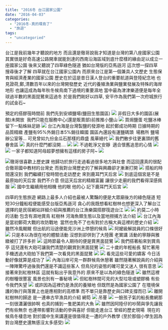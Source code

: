 ```yaml
---
title: "2016冬 台江國家公園"
date: "2016-04-03"
categories: 
  - "2016冬-真的環島了"
  - "旅遊"
tags: 
  - "uncategoried"
---
```


台江是我前幾年才聽說的地方 而且還是徹哥說我才知道是台灣的第八座國家公園 其實很是好奇高速公路開車就能到達的西南沿海區域到底什麼樣的緣由足以成立一座國家公園 後來又聽說了四草綠色隧道 猶如台灣版的亞馬遜河 這次想一探四草 搜尋後才了解 四草就在台江國家公園內 而原來台江是第一個兼具人文歷史 生態保育與經濟產業的國家公園 歷史在於這是昔日漢人登台的重要航道與登陸紀念地 也見證荷,鄭,清數百年以來的台灣開發歷史 近代的養殖漁業與鹽業發展及特殊的海岸地形 也讓這成為每年秋冬候鳥南下過境的重要濕地 當中最為津津樂道便是每年全球過半數的黑面琵鷺來這過冬 於是我們剛好以四草, 安平作為我們第一次府城旅行的試金石~

預定的搭膠筏時間前 我們先到安順鹽場(鹽田生態園區) ![](images/24802270650_880d9705a7.jpg) 非假日大多的園區(展館)未開放  我們只能在服務中心(還是販賣部)前推推小鹽山 [![](images/25097935765_51127ce093.jpg)](http://flickr.com/photos/33703965@N00/25097935765) 買焗鹽蛋 吃鹽冰棒 留下一點蛛絲足跡 [![](images/24467242004_e6926993de.jpg)](http://flickr.com/photos/33703965@N00/24467242004) 台江內海是台灣製鹽的發源地 起於鄭成功時期 日據時期的品質精緻 產鹽有95%外銷日本5%銷往韓國 園區內還設有運鹽碼頭  場務所 鹽場辦公室等... 可見曾如九份金瓜石那樣的鼎盛 風華絕代 [![](images/24802323250_d6cdf165b5.jpg)](http://flickr.com/photos/33703965@N00/24802323250) 我們散步往更裏頭的舊眷舍區 [![](images/24979754682_e3bb958288.jpg)](http://flickr.com/photos/33703965@N00/24979754682) 真的什麼門都沒開.... [![](images/24730265669_4cb577a733.jpg)](http://flickr.com/photos/33703965@N00/24730265669)  ![](images/25071600656_354200f2b5.jpg) 不過乾淨又安靜  適合懷舊追思的心情 [![](images/24471064423_84c081c6fb.jpg)](http://flickr.com/photos/33703965@N00/24471064423)  ![](images/25097934995_1208c1c588.jpg) 一家子都知道阿母超夢想擁有這樣的房子阿~ [![](images/25071548376_958c7a07c8.jpg)](http://flickr.com/photos/33703965@N00/25071548376)

 [![](images/24802270790_d0c1aafe99.jpg)](http://flickr.com/photos/33703965@N00/24802270790)徹哥很喜歡上歷史課 他歸功於旅行走過看過很多地方與社會 而這回還真的很配合徹哥國中教材的台灣史 而我對台灣歷史的了解與興趣卻才漸漸打開 ![](images/25071535776_4f7146d1b0.jpg) 搭船的時間還沒到 我們繼續打發時間也走訪歷史 來到鹿耳門天后宮 [![](images/24467240654_0c0d7fa85a.jpg)](http://flickr.com/photos/33703965@N00/24467240654) 到底這個宮是不是最原始的天后宮 我們不介意 但這天后宮的精緻富麗 讓很少走廟的我們看得深感佩服 [![](images/25004566591_a6ed81cafd.jpg)](http://flickr.com/photos/33703965@N00/25004566591) 國中生繼續用他相機 他的眼 他的心 記下鹿耳門天后宮 [![](images/24802324420_61071cd998.jpg)](http://flickr.com/photos/33703965@N00/24802324420)

四草的生態旅遊 網路上最多人介紹也最被人驚豔的便是大眾廟後方的綠色隧道 短短30分鐘船程便能感受台版亞馬遜河 貪心的我既想看紅樹林也想更深入了解台江 選擇的是民宿網站詳細介紹與推薦的台江漁樂園搭膠筏遊台江 [![](images/24802321360_1d61e12828.jpg)](http://flickr.com/photos/33703965@N00/24802321360) [![](images/24467237274_e9b443cd83.jpg)](http://flickr.com/photos/33703965@N00/24467237274) 約莫二小時的活動 包含有濕地賞鳥 紅樹林 河海魚類生態以及當地撈捕方法介紹 [![](images/25071599496_5afffd726a.jpg)](http://flickr.com/photos/33703965@N00/25071599496) 台江內海是當初鄭荷大戰的攻防戰地  當然也免不了也有對於古稱大員這裡的歷史介紹 [![](images/24979752122_8d65909d03.jpg)](http://flickr.com/photos/33703965@N00/24979752122) 雖然冷風颼颼 但出航的沿途便能見沙洲上停憩的候鳥 ![](images/25097932705_10f34d52df.jpg) 阿嬤級解說員的口條很好 [![](images/24802321170_d89a3aa2c5.jpg)](http://flickr.com/photos/33703965@N00/24802321170) 只是本以為很在地的體驗活動 沒想到卻併到了大陸團 老實講 活動的寧靜與雅緻被打了許多折 [![](images/25071598626_19534ccd1e.jpg)](http://flickr.com/photos/33703965@N00/25071598626) 這時節最令人期待的便是賞黑面琵鷺 [![](images/24467238894_fd8005188a.jpg)](http://flickr.com/photos/33703965@N00/24467238894) 我們搭著船來到賞鳥亭 這兒還有大砲可讓我們清楚的觀賞到黑面琵鷺 [![](images/24730199959_be8116e692.jpg)](http://flickr.com/photos/33703965@N00/24730199959) 二十歲的年輕船長 幫忙著用手機透過大砲拍下我們第一次看見的黑面琵鷺 ![](images/25071534976_48b47f1b72.jpg)  [![](images/25071535036_cc6df8857d.jpg)](http://flickr.com/photos/33703965@N00/25071535036) 看見這些可愛的嬌客 今日活動好像就算是成功了 [![](images/24979688142_97e2f091bc.jpg)](http://flickr.com/photos/33703965@N00/24979688142) 內海沿岸可見一群群候鳥休憩著 雖然隨著解說員的介紹與一陣陣驚呼過後我們還是不識這些客人 但鳥兒的姿態的確可愛又迷人 很有意思 [![](images/25097931905_2ce1d32d5e.jpg)](http://flickr.com/photos/33703965@N00/25097931905) 接著來到紅樹林區 這就有點出乎我意外的 原來不是以為的綠色隧道 [![](images/24979750772_5d99036fe0.jpg)](http://flickr.com/photos/33703965@N00/24979750772) 雖然這裡的樹種很豐富 風景也別有一番秘境 [![](images/24979750402_8ceb612a56.jpg)](http://flickr.com/photos/33703965@N00/24979750402) 但紅樹林間可見的大型垃圾或塑膠桶 有些令我們失望 [![](images/25004626991_7b129d508d.jpg)](http://flickr.com/photos/33703965@N00/25004626991) 或許因為這裡仍是漁民的養殖地 但既然是為國家公園了 在環境保護的執行與落實上也是應相對的高標準 而不單只是靠歷史與口碑支撐而已 [![](images/25004565271_3bd7a1875b.jpg)](http://flickr.com/photos/33703965@N00/25004565271) 離開紅樹林的歸途 是一連串古早漁具的介紹 網笱 [![](images/25004626771_90aec5bf08.jpg)](http://flickr.com/photos/33703965@N00/25004626771) 吊罾 [![](images/24730260949_a465f8b1a3.jpg)](http://flickr.com/photos/33703965@N00/24730260949) 一臉孩子氣的船長撒網那一刻很瀟灑很帥啊 也真的捕到一隻肥美的大魚 [![](images/24802318260_f5fab8e28e.jpg)](http://flickr.com/photos/33703965@N00/24802318260) 雖然因阿陸仔的吵鬧與爭先讓我們有些無奈 也連帶影響對活動的參與喜好 但能走進台江 曾經的歷史現場  現在的候鳥冬棲息地 對於國中生來講還是很值得走一遭的戶外教學 (至於那個小學生因為對台灣歷史還無感沒太多感受) [![](images/24979749802_99001198a1.jpg)](http://flickr.com/photos/33703965@N00/24979749802)
